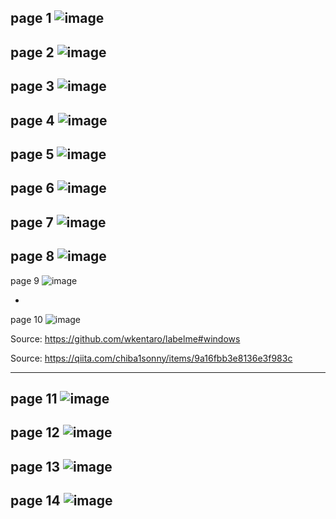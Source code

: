 page 1
![image](https://github.com/su-sumico/dl/assets/161304268/766da3f3-dae1-42a5-9a24-30215682fccf)
-
page 2
![image](https://github.com/su-sumico/dl/assets/161304268/6535dfff-15bd-43f9-8a11-becd17fb2934)
-
page 3
![image](https://github.com/user-attachments/assets/1fd8ebfc-83c0-4251-883d-746f261adf47)
-
page 4
![image](https://github.com/su-sumico/dl/assets/161304268/ddcf5151-f3fe-4233-afd8-441e3a21fa30)
-
page 5
![image](https://github.com/su-sumico/dl/assets/161304268/d812c767-a0bc-471f-94c2-d8ed7a2c3f6d)
-
page 6
![image](https://github.com/su-sumico/dl/assets/161304268/115a620e-b692-4cf1-8653-64c33be9a1c2)
-
page 7
![image](https://github.com/su-sumico/dl/assets/161304268/8cbe3509-6765-4cc7-a9d4-9d3c6329a571)
-
page 8
![image](https://github.com/user-attachments/assets/3caeed56-656a-42ad-b015-a3a16a4492a1)
-
page 9
![image](https://github.com/user-attachments/assets/4ceae915-eee6-4f72-aee4-a54578e235e6)

-
page 10
![image](https://github.com/user-attachments/assets/409e50f5-a5a3-4c58-a5ca-7f43826c8b74)

Source: https://github.com/wkentaro/labelme#windows

Source: https://qiita.com/chiba1sonny/items/9a16fbb3e8136e3f983c

---
page 11
![image](https://github.com/su-sumico/dl/assets/161304268/c6e953f4-6df5-4124-9ab4-10a487669a64)
-
page 12
![image](https://github.com/su-sumico/dl/assets/161304268/d9f45644-1e49-4e1e-98cf-41521290df7c)
-
page 13
![image](https://github.com/su-sumico/dl/assets/161304268/271fe00d-560a-4626-a1be-18a5e4629780)
-
page 14
![image](https://github.com/user-attachments/assets/efba36e0-713c-4436-a19a-752bdf911849)
-
